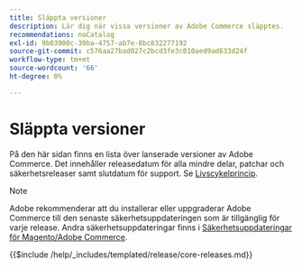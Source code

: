 ```yaml
---
title: Släppta versioner
description: Lär dig när vissa versioner av Adobe Commerce släpptes.
recommendations: noCatalog
exl-id: 9b03900c-39ba-4757-ab7e-8bc832277192
source-git-commit: c576aa27bad027c2bcd3fe3c010aed9ad633d24f
workflow-type: tm+mt
source-wordcount: '66'
ht-degree: 0%

---
```


# Släppta versioner

På den här sidan finns en lista över lanserade versioner av Adobe Commerce. Det innehåller releasedatum för alla mindre delar, patchar och säkerhetsreleaser samt slutdatum för support. Se [Livscykelprincip](lifecycle-policy.md).

>[!NOTE]
>
>Adobe rekommenderar att du installerar eller uppgraderar Adobe Commerce till den senaste säkerhetsuppdateringen som är tillgänglig för varje release.
>Andra säkerhetsuppdateringar finns i [Säkerhetsuppdateringar för Magento/Adobe Commerce](https://helpx.adobe.com/security/products/magento.html).

{{$include /help/_includes/templated/release/core-releases.md}}
